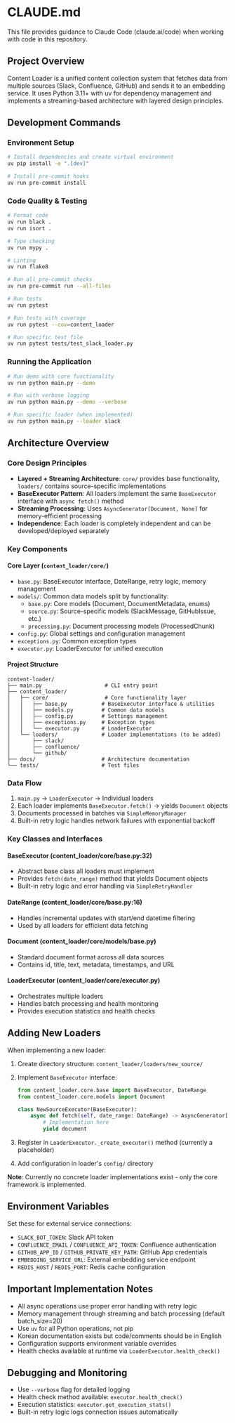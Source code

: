 # CLAUDE.md

This file provides guidance to Claude Code (claude.ai/code) when working with code in this repository.

## Project Overview

Content Loader is a unified content collection system that fetches data from multiple sources (Slack, Confluence, GitHub) and sends it to an embedding service. It uses Python 3.11+ with uv for dependency management and implements a streaming-based architecture with layered design principles.

## Development Commands

### Environment Setup

```bash
# Install dependencies and create virtual environment
uv pip install -e ".[dev]"

# Install pre-commit hooks
uv run pre-commit install
```

### Code Quality & Testing

```bash
# Format code
uv run black .
uv run isort .

# Type checking
uv run mypy .

# Linting
uv run flake8

# Run all pre-commit checks
uv run pre-commit run --all-files

# Run tests
uv run pytest

# Run tests with coverage
uv run pytest --cov=content_loader

# Run specific test file
uv run pytest tests/test_slack_loader.py
```

### Running the Application

```bash
# Run demo with core functionality
uv run python main.py --demo

# Run with verbose logging
uv run python main.py --demo --verbose

# Run specific loader (when implemented)
uv run python main.py --loader slack
```

## Architecture Overview

### Core Design Principles

- **Layered + Streaming Architecture**: `core/` provides base functionality, `loaders/` contains source-specific implementations
- **BaseExecutor Pattern**: All loaders implement the same `BaseExecutor` interface with `async fetch()` method
- **Streaming Processing**: Uses `AsyncGenerator[Document, None]` for memory-efficient processing
- **Independence**: Each loader is completely independent and can be developed/deployed separately

### Key Components

#### Core Layer (`content_loader/core/`)

- `base.py`: BaseExecutor interface, DateRange, retry logic, memory management
- `models/`: Common data models split by functionality:
  - `base.py`: Core models (Document, DocumentMetadata, enums)
  - `source.py`: Source-specific models (SlackMessage, GitHubIssue, etc.)
  - `processing.py`: Document processing models (ProcessedChunk)
- `config.py`: Global settings and configuration management
- `exceptions.py`: Common exception types
- `executor.py`: LoaderExecutor for unified execution

#### Project Structure

```
content-loader/
├── main.py                    # CLI entry point
├── content_loader/
│   ├── core/                  # Core functionality layer
│   │   ├── base.py           # BaseExecutor interface & utilities
│   │   ├── models.py         # Common data models
│   │   ├── config.py         # Settings management
│   │   ├── exceptions.py     # Exception types
│   │   └── executor.py       # LoaderExecutor
│   └── loaders/              # Loader implementations (to be added)
│       ├── slack/
│       ├── confluence/
│       └── github/
├── docs/                     # Architecture documentation
└── tests/                    # Test files
```

### Data Flow

1. `main.py` → `LoaderExecutor` → Individual loaders
2. Each loader implements `BaseExecutor.fetch()` → yields `Document` objects
3. Documents processed in batches via `SimpleMemoryManager`
4. Built-in retry logic handles network failures with exponential backoff

### Key Classes and Interfaces

#### BaseExecutor (content_loader/core/base.py:32)

- Abstract base class all loaders must implement
- Provides `fetch(date_range)` method that yields Document objects
- Built-in retry logic and error handling via `SimpleRetryHandler`

#### DateRange (content_loader/core/base.py:16)

- Handles incremental updates with start/end datetime filtering
- Used by all loaders for efficient data fetching

#### Document (content_loader/core/models/base.py)

- Standard document format across all data sources
- Contains id, title, text, metadata, timestamps, and URL

#### LoaderExecutor (content_loader/core/executor.py)

- Orchestrates multiple loaders
- Handles batch processing and health monitoring
- Provides execution statistics and health checks

## Adding New Loaders

When implementing a new loader:

1. Create directory structure: `content_loader/loaders/new_source/`
2. Implement `BaseExecutor` interface:

   ```python
   from content_loader.core.base import BaseExecutor, DateRange
   from content_loader.core.models import Document

   class NewSourceExecutor(BaseExecutor):
       async def fetch(self, date_range: DateRange) -> AsyncGenerator[Document, None]:
           # Implementation here
           yield document
   ```

3. Register in `LoaderExecutor._create_executor()` method (currently a placeholder)
4. Add configuration in loader's `config/` directory

**Note**: Currently no concrete loader implementations exist - only the core framework is implemented.

## Environment Variables

Set these for external service connections:

- `SLACK_BOT_TOKEN`: Slack API token
- `CONFLUENCE_EMAIL` / `CONFLUENCE_API_TOKEN`: Confluence authentication
- `GITHUB_APP_ID` / `GITHUB_PRIVATE_KEY_PATH`: GitHub App credentials
- `EMBEDDING_SERVICE_URL`: External embedding service endpoint
- `REDIS_HOST` / `REDIS_PORT`: Redis cache configuration

## Important Implementation Notes

- All async operations use proper error handling with retry logic
- Memory management through streaming and batch processing (default batch_size=20)
- Use `uv` for all Python operations, not pip
- Korean documentation exists but code/comments should be in English
- Configuration supports environment variable overrides
- Health checks available at runtime via `LoaderExecutor.health_check()`

## Debugging and Monitoring

- Use `--verbose` flag for detailed logging
- Health check method available: `executor.health_check()`
- Execution statistics: `executor.get_execution_stats()`
- Built-in retry logic logs connection issues automatically
